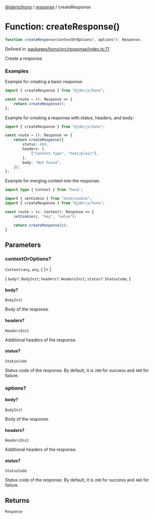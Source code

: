 [@jderjs/hono](../../README.md) / [response](../README.md) / createResponse

# Function: createResponse()

```ts
function createResponse(contextOrOptions?, options?): Response;
```

Defined in: [packages/hono/src/response/index.ts:71](https://github.com/jder-std/hono/blob/b92633c59fa9113163147663f444d9cb8b0bae4a/packages/hono/src/response/index.ts#L71)

Create a response.

### Examples

Example for creating a basic response:

```ts
import { createResponse } from "@jderjs/hono";

const route = (): Response => {
    return createResponse();
};
```

Example for creating a response with status, headers, and body:

```ts
import { createResponse } from "@jderjs/hono";

const route = (): Response => {
    return createResponse({
        status: 404,
        headers: [
            ["Content-Type", "text/plain"],
        ],
        body: "Not Found",
    });
};
```

Example for merging context into the response:

```ts
import type { Context } from "hono";

import { setCookie } from "hono/cookie";
import { createResponse } from "@jderjs/hono";

const route = (c: Context): Response => {
    setCookie(c, "key", "value");

    return createResponse(c);
}
```

## Parameters

### contextOrOptions?

`Context`\<`any`, `any`, \{
\}\> |

\{
`body?`: `BodyInit`;
`headers?`: `HeadersInit`;
`status?`: `StatusCode`;
\}

#### body?

`BodyInit`

Body of the response.

#### headers?

`HeadersInit`

Additional headers of the response.

#### status?

`StatusCode`

Status code of the response.
By default, it is `200` for success and `400` for failure.

### options?

#### body?

`BodyInit`

Body of the response.

#### headers?

`HeadersInit`

Additional headers of the response.

#### status?

`StatusCode`

Status code of the response.
By default, it is `200` for success and `400` for failure.

## Returns

`Response`
